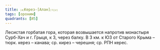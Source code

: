 ```yaml
---
title: ⒜Керез-[Алан]⒯⒵
tags: [ороним]
quadrants: [И5]
---
```


Лесистая горбатая гора, которая возвышается напротив монастыря Сурб-Хач и г.
Грыця, к З, через балку. В 3 км. к ЮЗ от Старого Крыма – тюрк. керез – канава;
ср. кирез – черешня; ср. РПН керес.
